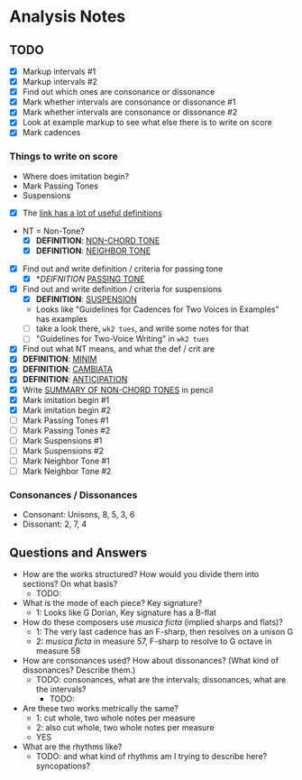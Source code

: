 # Analysis Notes

## TODO

- [x] Markup intervals #1
- [x] Markup intervals #2
- [x] Find out which ones are consonance or dissonance
- [x] Mark whether intervals are consonance or dissonance #1
- [x] Mark whether intervals are consonance or dissonance #2
- [x] Look at example markup to see what else there is to write on score
- [x] Mark cadences

### Things to write on score

- Where does imitation begin?
- Mark Passing Tones
- Suspensions
- [x] The [link has a lot of useful definitions](http://openmusictheory.com/embellishingTones.html)
- NT = Non-Tone?
  - [x] **DEFINITION**: [NON-CHORD TONE](https://i.imgur.com/O1siCzX.png)
  - [x] **DEFINITION**: [NEIGHBOR TONE](https://i.imgur.com/QoytSSq.png)
- [x] Find out and write definition / criteria for passing tone
  - [x] **DEIFNITION* [PASSING TONE](https://i.imgur.com/z3GRNWd.png)
- [x] Find out and write definition / criteria for suspensions
  - [x] **DEFINITION**: [SUSPENSION](https://i.imgur.com/slarkMV.png)
  - Looks like "Guidelines for Cadences for Two Voices in Examples" has examples
  - [ ] take a look there, `wk2 tues`, and write some notes for that
  - [ ] "Guidelines for Two-Voice Writing" in `wk2 tues`
- [x] Find out what NT means, and what the def / crit are
- [x] **DEFINITION**: [MINIM](https://i.imgur.com/x4uagjf.png)
- [x] **DEFINITION**: [CAMBIATA](https://i.imgur.com/624LYOR.png)
- [x] **DEFINITION**: [ANTICIPATION](https://i.imgur.com/PsO2J4f.png)
- [x] Write [SUMMARY OF NON-CHORD TONES](https://i.imgur.com/cXqrksa.png) in pencil
- [x] Mark imitation begin #1
- [x] Mark imitation begin #2
- [ ] Mark Passing Tones #1
- [ ] Mark Passing Tones #2
- [ ] Mark Suspensions #1
- [ ] Mark Suspensions #2
- [ ] Mark Neighbor Tone #1
- [ ] Mark Neighbor Tone #2

### Consonances / Dissonances

- Consonant: Unisons, 8, 5, 3, 6
- Dissonant: 2, 7, 4

## Questions and Answers

- How are the works structured? How would you divide them into sections? On what basis?
  - TODO:
- What is the mode of each piece? Key signature?
  - 1: Looks like G Dorian, Key signature has a B-flat
- How do these composers use *musica ficta* (implied sharps and flats)?
  - 1: The very last cadence has an F-sharp, then resolves on a unison G
  - 2: *musica ficta* in measure 57, F-sharp to resolve to G octave in measure 58
- How are consonances used? How about dissonances? (What kind of dissonances? Describe them.)
  - TODO: consonances, what are the intervals; dissonances, what are the intervals?
    - TODO:
- Are these two works metrically the same?
  - 1: cut whole, two whole notes per measure
  - 2: also cut whole, two whole notes per measure
  - YES
- What are the rhythms like?
  - TODO: and what kind of rhythms am I trying to describe here? syncopations?
